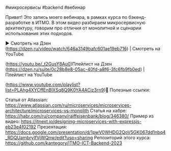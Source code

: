 #микросервисы #backend #вебинар

Привет! Это запись моего вебинара, в рамках курса по бэкенд-разработке в ИТМО. В этом видео разбираем микросервисную архитектуру, говорим про отличия от монолитной и сценарии использования этих подходов.

▶️ Смотреть на Дзен (https://dzen.ru/video/watch/646a3149bafc601ae19eb716) | Смотреть на YouTube

 (https://youtu.be/_t2GusY8Au0)Плейлист на Дзен (https://dzen.ru/suite/0c28b8e8-05ac-40fd-a8f6-3fc6fb9fb0ed) | Плейлист на YouTube

 (https://www.youtube.com/playlist?list=PLAhg4XYCffEnBlXSq8Q9K0YA4ACiz3rn9)📖 Полезные ссылки:  

Статья от Atlassian: https://www.atlassian.com/ru/microservices/microservices-architecture/microservices-vs-monolith
Статья на хабре: https://habr.com/ru/company/raiffeisenbank/blog/346380/
Пример из видео: https://itnext.io/designing-microservices-with-expressjs-eb23e4f02192
Презентация: https://docs.google.com/presentation/d/1pwV0WHDG2QoV5GK067dd1nbq4_RDQUambryIfVjWQnw/edit?usp=sharing
Репозиторий этого курса: https://github.com/kantegory/ITMO-ICT-Backend-2023  